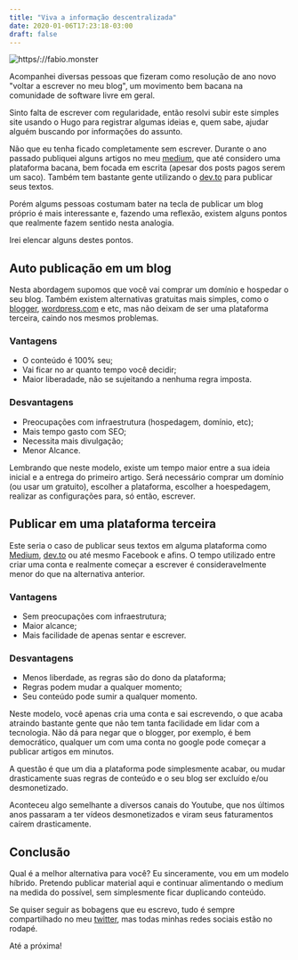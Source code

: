 ```yaml
---
title: "Viva a informação descentralizada"
date: 2020-01-06T17:23:18-03:00
draft: false
---
```


![https/://fabio.monster](https://fabio.monster/images/decentralized.png#center)

Acompanhei diversas pessoas que fizeram como resolução de ano novo "voltar a escrever no meu blog", um movimento bem bacana na comunidade de software livre em geral.

Sinto falta de escrever com regularidade, então resolvi subir este simples site usando o Hugo para registrar algumas ideias e, quem sabe, ajudar alguém buscando por informações do assunto.

Não que eu tenha ficado completamente sem escrever. Durante o ano passado publiquei alguns artigos no meu [medium](https://medium.com/@fabio.rodriguez), que até considero uma plataforma bacana, bem focada em escrita (apesar dos posts pagos serem um saco). Também tem bastante gente utilizando o [dev.to](https://dev.to) para publicar seus textos.

Porém algums pessoas costumam bater na tecla de publicar um blog próprio é mais interessante e, fazendo uma reflexão, existem alguns pontos que realmente fazem sentido nesta analogia.

Irei elencar alguns destes pontos.

## Auto publicação em um blog

Nesta abordagem supomos que você vai comprar um domínio e hospedar o seu blog. Também existem alternativas gratuitas mais simples, como o [blogger](https://www.blogger.com/), [wordpress.com](https://wordpress.com) e etc, mas não deixam de ser uma plataforma terceira, caindo nos mesmos problemas.

### Vantagens

* O conteúdo é 100% seu;
* Vai ficar no ar quanto tempo você decidir;
* Maior liberadade, não se sujeitando a nenhuma regra imposta.

### Desvantagens

* Preocupações com infraestrutura (hospedagem, domínio, etc);
* Mais tempo gasto com SEO;
* Necessita mais divulgação;
* Menor Alcance.

Lembrando que neste modelo, existe um tempo maior entre a sua ideia inicial e a entrega do primeiro artigo. Será necessário comprar um domínio (ou usar um gratuito), escolher a plataforma, escolher a hoespedagem, realizar as configurações para, só então, escrever.


## Publicar em uma plataforma terceira

Este seria o caso de publicar seus textos em alguma plataforma como [Medium](https://medium.com), [dev.to](https://dev.to) ou até mesmo Facebook e afins. O tempo utilizado entre criar uma conta e realmente começar a escrever é consideravelmente menor do que na alternativa anterior.

### Vantagens

* Sem preocupações com infraestrutura;
* Maior alcance;
* Mais facilidade de apenas sentar e escrever.

### Desvantagens

* Menos liberdade, as regras são do dono da plataforma;
* Regras podem mudar a qualquer momento;
* Seu conteúdo pode sumir a qualquer momento.

Neste modelo, você apenas cria uma conta e sai escrevendo, o que acaba atraindo bastante gente que não tem tanta facilidade em lidar com a tecnologia. Não dá para negar que o blogger, por exemplo, é bem democrático, qualquer um com uma conta no google pode começar a publicar artigos em minutos.

A questão é que um dia a plataforma pode simplesmente acabar, ou mudar drasticamente suas regras de conteúdo e o seu blog ser excluído e/ou desmonetizado.

Aconteceu algo semelhante a diversos canais do Youtube, que nos últimos anos passaram a ter vídeos desmonetizados e viram seus faturamentos caírem drasticamente.

## Conclusão

Qual é a melhor alternativa para você? Eu sinceramente, vou em um modelo híbrido. Pretendo publicar material aqui e continuar alimentando o medium na medida do possível, sem simplesmente ficar duplicando conteúdo.

Se quiser seguir as bobagens que eu escrevo, tudo é sempre compartilhado no meu [twitter](https://twitter.com/fabiolrodriguez), mas todas minhas redes sociais estão no rodapé.

Até a próxima!

